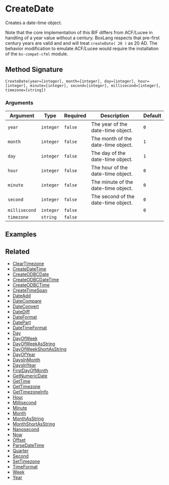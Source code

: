 # CreateDate

Creates a date-time object.

Note that the core implementation of this BIF differs from ACF/Lucee in handling of a year value without a century. BoxLang respects that pre-first century years are valid and and will treat `createDate( 20 )` as 20 AD. The behavior modification to emulate ACF/Lucee would require the installation of the `bx-compat-cfml` module.

## Method Signature

```
CreateDate(year=[integer], month=[integer], day=[integer], hour=[integer], minute=[integer], second=[integer], millisecond=[integer], timezone=[string])
```

### Arguments

| Argument      | Type      | Required | Description                         | Default |
| ------------- | --------- | -------- | ----------------------------------- | ------- |
| `year`        | `integer` | `false`  | The year of the date-time object.   | `0`     |
| `month`       | `integer` | `false`  | The month of the date-time object.  | `1`     |
| `day`         | `integer` | `false`  | The day of the date-time object.    | `1`     |
| `hour`        | `integer` | `false`  | The hour of the date-time object.   | `0`     |
| `minute`      | `integer` | `false`  | The minute of the date-time object. | `0`     |
| `second`      | `integer` | `false`  | The second of the date-time object. | `0`     |
| `millisecond` | `integer` | `false`  |                                     | `0`     |
| `timezone`    | `string`  | `false`  |                                     |         |

## Examples

## Related

* [ClearTimezone](cleartimezone.md)
* [CreateDateTime](createdatetime.md)
* [CreateODBCDate](createodbcdate.md)
* [CreateODBCDateTime](createodbcdatetime.md)
* [CreateODBCTime](createodbctime.md)
* [CreateTimeSpan](createtimespan.md)
* [DateAdd](dateadd.md)
* [DateCompare](datecompare.md)
* [DateConvert](dateconvert.md)
* [DateDiff](datediff.md)
* [DateFormat](dateformat.md)
* [DatePart](datepart.md)
* [DateTimeFormat](datetimeformat.md)
* [Day](day.md)
* [DayOfWeek](dayofweek.md)
* [DayOfWeekAsString](dayofweekasstring.md)
* [DayOfWeekShortAsString](dayofweekshortasstring.md)
* [DayOfYear](dayofyear.md)
* [DaysInMonth](daysinmonth.md)
* [DaysInYear](daysinyear.md)
* [FirstDayOfMonth](firstdayofmonth.md)
* [GetNumericDate](getnumericdate.md)
* [GetTime](gettime.md)
* [GetTimezone](gettimezone.md)
* [GetTimezoneInfo](gettimezoneinfo.md)
* [Hour](hour.md)
* [Millisecond](millisecond.md)
* [Minute](minute.md)
* [Month](month.md)
* [MonthAsString](monthasstring.md)
* [MonthShortAsString](monthshortasstring.md)
* [Nanosecond](nanosecond.md)
* [Now](now.md)
* [Offset](offset.md)
* [ParseDateTime](parsedatetime.md)
* [Quarter](quarter.md)
* [Second](second.md)
* [SetTimezone](settimezone.md)
* [TimeFormat](timeformat.md)
* [Week](week.md)
* [Year](year.md)
